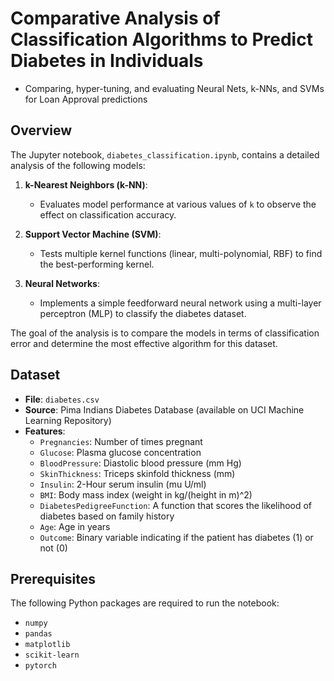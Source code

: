 # Comparative Analysis of Classification Algorithms to Predict Diabetes in Individuals

- Comparing, hyper-tuning, and evaluating Neural Nets, k-NNs, and SVMs for Loan Approval predictions

## Overview

The Jupyter notebook, `diabetes_classification.ipynb`, contains a detailed analysis of the following models:

1. **k-Nearest Neighbors (k-NN)**:
    - Evaluates model performance at various values of `k` to observe the effect on classification accuracy.
    
2. **Support Vector Machine (SVM)**:
    - Tests multiple kernel functions (linear, multi-polynomial, RBF) to find the best-performing kernel.
    
3. **Neural Networks**:
    - Implements a simple feedforward neural network using a multi-layer perceptron (MLP) to classify the diabetes dataset.

The goal of the analysis is to compare the models in terms of classification error and determine the most effective algorithm for this dataset.

## Dataset

- **File**: `diabetes.csv`
- **Source**: Pima Indians Diabetes Database (available on UCI Machine Learning Repository)
- **Features**:
    - `Pregnancies`: Number of times pregnant
    - `Glucose`: Plasma glucose concentration
    - `BloodPressure`: Diastolic blood pressure (mm Hg)
    - `SkinThickness`: Triceps skinfold thickness (mm)
    - `Insulin`: 2-Hour serum insulin (mu U/ml)
    - `BMI`: Body mass index (weight in kg/(height in m)^2)
    - `DiabetesPedigreeFunction`: A function that scores the likelihood of diabetes based on family history
    - `Age`: Age in years
    - `Outcome`: Binary variable indicating if the patient has diabetes (1) or not (0)

## Prerequisites

The following Python packages are required to run the notebook:

- `numpy`
- `pandas`
- `matplotlib`
- `scikit-learn`
- `pytorch`
